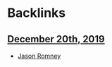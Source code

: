 
# Backlinks
## [December 20th, 2019](<December 20th, 2019.md>)
- [Jason Romney](<Jason Romney.md>)

